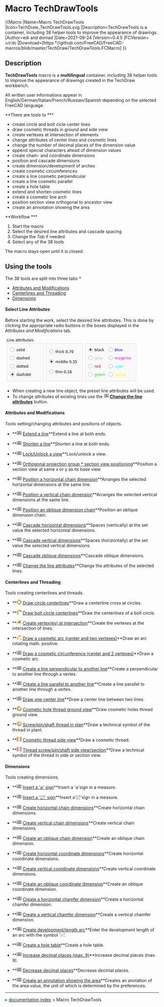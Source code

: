 # Macro TechDrawTools
{{Macro
|Name=Macro TechDrawTools
|Icon=TechDraw_TechDrawTools.svg
|Description=TechDrawTools is a container, including 38 helper tools to improve the appearance of drawings.
|Author=edi and domad
|Date=2021-09-24
|Version=0.4.5
|FCVersion=<small>(v0.18)</small> 
|Download=[https   *//github.com/FreeCAD/FreeCAD-macros/blob/master/TechDraw/TechDrawTools.FCMacro]
}}

## Description

**TechDrawTools** macro is a **multilingual** container, including 38 helper tools to improve the appearance of drawings created in the TechDraw workbench.

All written user informations appear in English/German/Italian/French/Russian/Spanish depending on the selected FreeCAD language.

**There are tools to   ***

-   create circle and bolt cicle center lines
-   draw cosmetic threads in ground and side view
-   create vertexes at intersection of elements
-   change attributes of center lines and cosmetic lines
-   change the number of decimal places of the dimension value
-   append special characters ahead of dimension values
-   create chain- and coordinate dimensions
-   position and cascade dimensions
-   create dimension/development of arches
-   create cosmetic circumferences
-   create a line cosmetic perpendicular
-   create a line cosmetic parallel
-   create a hole table
-   extend and shorten cosmetic lines
-   create a cosmetic line arch
-   position section view orthogonal to ancestor view
-   create an annotation showing the area

**Workflow   ***

1.  Start the macro
2.  Select the desired line attributes and cascade spacing
3.  Change the *Tab* if needed
4.  Select any of the 38 tools

The macro stays open until it is closed.

## Using the tools 

The 38 tools are split into three tabs   *

-   [Attributes and Modifications](Macro_TechDrawTools#Attributes_and_Modifications.md)
-   [Centerlines and Threading](Macro_TechDrawTools#Centerlines_and_Threading.md)
-   [Dimensions](Macro_TechDrawTools#Dimensions.md)

#### Select Line Attributes 

Before starting the work, select the desired line attributes. This is done by clicking the appropriate radio buttons in the boxes displayed in the *Attributes and Modifications* tab.

 <img alt="" src=images/TechDraw_TechDrawToolsExample01.png  style="width   *500px;"> 

-   When creating a new line object, the preset line attributes will be used.
-   To change attributes of existing lines use the **<img src="images/TechDraw_TechDrawTools.svg" width=16px> [Change the line attributes](void.md)** button.

#### Attributes and Modifications 

Tools setting/changing attributes and positions of objects.

-    **<img src="images/TechDraw_TechDrawTools.svg" width=16px> [Extend a line](void.md)**Extend a line at both ends.

-    **<img src="images/TechDraw_TechDrawTools.svg" width=16px> [Shorten a line](void.md)**Shorten a line at both ends.

-    **<img src="images/TechDraw_TechDrawTools.svg" width=16px> [Lock/Unlock a view](void.md)**Lock/unlock a view.

-    **<img src="images/TechDraw_TechDrawTools.svg" width=16px> [Orthogonal projection group   * section view positioning](void.md)**Position a section view at same x or y as its base view.

-    **<img src="images/TechDraw_TechDrawTools.svg" width=16px> [Position a horizontal chain dimension](void.md)**Arranges the selected horizontal dimensions at the same line.

-    **<img src="images/TechDraw_TechDrawTools.svg" width=16px> [Position a vertical chain dimension](void.md)**Arranges the selected vertical dimensions at the same line.

-    **<img src="images/TechDraw_TechDrawTools.svg" width=16px> [Position an oblique dimension chain](void.md)**Position an oblique dimension chain.

-    **<img src="images/TechDraw_TechDrawTools.svg" width=16px> [Cascade horizontal dimensions](void.md)**Spaces (vertically) at the set value the selected horizontal dimensions.

-    **<img src="images/TechDraw_TechDrawTools.svg" width=16px> [Cascade vertical dimensions](void.md)**Spaces (horizontally) at the set value the selected vertical dimensions.

-    **<img src="images/TechDraw_TechDrawTools.svg" width=16px> [Cascade oblique dimensions](void.md)**Cascade oblique dimensions.

-    **<img src="images/TechDraw_TechDrawTools.svg" width=16px> [Change the line attributes](void.md)**Change the attributes of the selected lines.

#### Centerlines and Threading 

Tools creating centerlines and threads.

-    **<img src="images/TechDraw_ExtensionCircleCenterLines.svg" width=16px> [Draw circle centerlines](TechDraw_ExtensionCircleCenterLines.md)**Draw a centerline cross at circles.

-    **<img src="images/TechDraw_ExtensionHoleCircle.svg" width=16px> [Draw bolt circle centerlines](TechDraw_ExtensionHoleCircle.md)**Draw the centerlines of a bolt circle.

-    **<img src="images/TechDraw_ExtensionVertexAtIntersection.svg" width=16px> [Create vertex(es) at intersection](TechDraw_ExtensionVertexAtIntersection.md)**Create the vertexes at the intersection of lines.

-    **<img src="images/TechDraw_ExtensionDrawCosmArc.svg" width=16px> [Draw a cosmetic arc (center and two vertexes)](TechDraw_ExtensionDrawCosmArc.md)**Draw an arc rotating math. positive.

-    **<img src="images/TechDraw_TechDrawTools.svg" width=16px> [Draw a cosmetic circunference (center and 2 vertexes)](void.md)**Draw a cosmetic arc.

-    **<img src="images/TechDraw_TechDrawTools.svg" width=16px> [Create a line perpendicular to another line](void.md)**Create a perpendicular to another line through a vertex.

-    **<img src="images/TechDraw_TechDrawTools.svg" width=16px> [Create a line parallel to another line](void.md)**Create a line parallel to another line through a vertex.

-    **<img src="images/TechDraw_TechDrawTools.svg" width=16px> [Draw one center line](void.md)**Draw a center line between two lines.

-    **<img src="images/TechDraw_ExtensionThreadHoleBottom.svg" width=16px> [Cosmetic hole thread ground view](TechDraw_ExtensionThreadHoleBottom.md)**Draw cosmetic holes thread ground view.

-    **<img src="images/TechDraw_ExtensionThreadBoltBottom.svg" width=16px> [Screw/pin/shaft thread in plan](TechDraw_ExtensionThreadBoltBottom.md)**Draw a technical symbol of the thread in plant.

-    **<img src="images/TechDraw_ExtensionThreadHoleSide.svg" width=16px> [Cosmetic thread side view](TechDraw_ExtensionThreadHoleSide.md)**Draw a cosmetic thread.

-    **<img src="images/TechDraw_ExtensionThreadBoltSide.svg" width=16px> [Thread screw/pin/shaft side view/section](TechDraw_ExtensionThreadBoltSide.md)**Draw a technical symbol of the thread in side or section view.

#### Dimensions

Tools creating dimensions.

-    **<img src="images/TechDraw_TechDrawTools.svg" width=16px> [Insert a '⌀' sign](Void.md)**Insert a \'⌀\'sign in a measure.

-    **<img src="images/TechDraw_TechDrawTools.svg" width=16px> [Insert a '〼' sign](Void.md)**Insert a\'〼\'sign in a measure.

-    **<img src="images/TechDraw_TechDrawTools.svg" width=16px> [Create horizontal chain dimensions](Void.md)**Create horizontal chain dimensions.

-    **<img src="images/TechDraw_TechDrawTools.svg" width=16px> [Create vertical chain dimensions](Void.md)**Create vertical chain dimensions.

-    **<img src="images/TechDraw_TechDrawTools.svg" width=16px> [Create an oblique chain dimension](Void.md)**Create an oblique chain dimension.

-    **<img src="images/TechDraw_TechDrawTools.svg" width=16px> [Create horizontal coordinate dimensions](Void.md)**Create horizontal coordinate dimensions.

-    **<img src="images/TechDraw_TechDrawTools.svg" width=16px> [Create vertical coordinate dimensions](Void.md)**Create vertical coordinate dimensions.

-    **<img src="images/TechDraw_TechDrawTools.svg" width=16px> [Create an oblique coordinate dimension](Void.md)**Create an oblique coordinate dimension.

-    **<img src="images/TechDraw_TechDrawTools.svg" width=16px> [Create a horizontal chamfer dimension](Void.md)**Create a horizontal chamfer dimension.

-    **<img src="images/TechDraw_TechDrawTools.svg" width=16px> [Create a vertical chamfer dimension](Void.md)**Create a vertical chamfer dimension.

-    **<img src="images/TechDraw_TechDrawTools.svg" width=16px> [Create development/length arc](Void.md)**Enter the development length of an arc with the symbol \'∩\'.

-    **<img src="images/TechDraw_TechDrawTools.svg" width=16px> [Create a hole table](Void.md)**Create a hole table.

-    **<img src="images/TechDraw_TechDrawTools.svg" width=16px> [Increase decimal places (max. 9)](Void.md)**Increase decimal places (max. 9).

-    **<img src="images/TechDraw_TechDrawTools.svg" width=16px> [Decrease decimal places](Void.md)**Decrease decimal places.

-    **<img src="images/TechDraw_TechDrawTools.svg" width=16px> [Create an annotation showing the area](Void.md)**Creates an anotation of the area value, the unit of which is determined by the preferences.



---
![](images/Right_arrow.png) [documentation index](../README.md) > Macro TechDrawTools
